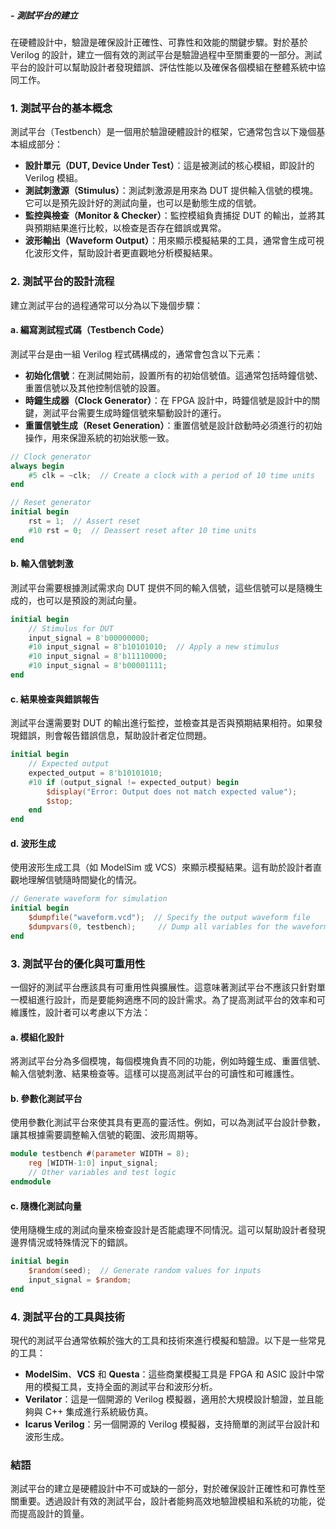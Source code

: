 
##### - **測試平台的建立**

在硬體設計中，驗證是確保設計正確性、可靠性和效能的關鍵步驟。對於基於 Verilog 的設計，建立一個有效的測試平台是驗證過程中至關重要的一部分。測試平台的設計可以幫助設計者發現錯誤、評估性能以及確保各個模組在整體系統中協同工作。

### 1. **測試平台的基本概念**

測試平台（Testbench）是一個用於驗證硬體設計的框架，它通常包含以下幾個基本組成部分：

- **設計單元（DUT, Device Under Test）**：這是被測試的核心模組，即設計的 Verilog 模組。
- **測試刺激源（Stimulus）**：測試刺激源是用來為 DUT 提供輸入信號的模塊。它可以是預先設計好的測試向量，也可以是動態生成的信號。
- **監控與檢查（Monitor & Checker）**：監控模組負責捕捉 DUT 的輸出，並將其與預期結果進行比較，以檢查是否存在錯誤或異常。
- **波形輸出（Waveform Output）**：用來顯示模擬結果的工具，通常會生成可視化波形文件，幫助設計者更直觀地分析模擬結果。

### 2. **測試平台的設計流程**

建立測試平台的過程通常可以分為以下幾個步驟：

#### a. **編寫測試程式碼（Testbench Code）**

測試平台是由一組 Verilog 程式碼構成的，通常會包含以下元素：

- **初始化信號**：在測試開始前，設置所有的初始信號值。這通常包括時鐘信號、重置信號以及其他控制信號的設置。
- **時鐘生成器（Clock Generator）**：在 FPGA 設計中，時鐘信號是設計中的關鍵，測試平台需要生成時鐘信號來驅動設計的運行。
- **重置信號生成（Reset Generation）**：重置信號是設計啟動時必須進行的初始操作，用來保證系統的初始狀態一致。

```verilog
// Clock generator
always begin
    #5 clk = ~clk;  // Create a clock with a period of 10 time units
end

// Reset generator
initial begin
    rst = 1;  // Assert reset
    #10 rst = 0;  // Deassert reset after 10 time units
end
```

#### b. **輸入信號刺激**

測試平台需要根據測試需求向 DUT 提供不同的輸入信號，這些信號可以是隨機生成的，也可以是預設的測試向量。

```verilog
initial begin
    // Stimulus for DUT
    input_signal = 8'b00000000;
    #10 input_signal = 8'b10101010;  // Apply a new stimulus
    #10 input_signal = 8'b11110000;
    #10 input_signal = 8'b00001111;
end
```

#### c. **結果檢查與錯誤報告**

測試平台還需要對 DUT 的輸出進行監控，並檢查其是否與預期結果相符。如果發現錯誤，則會報告錯誤信息，幫助設計者定位問題。

```verilog
initial begin
    // Expected output
    expected_output = 8'b10101010;
    #10 if (output_signal != expected_output) begin
        $display("Error: Output does not match expected value");
        $stop;
    end
end
```

#### d. **波形生成**

使用波形生成工具（如 ModelSim 或 VCS）來顯示模擬結果。這有助於設計者直觀地理解信號隨時間變化的情況。

```verilog
// Generate waveform for simulation
initial begin
    $dumpfile("waveform.vcd");  // Specify the output waveform file
    $dumpvars(0, testbench);     // Dump all variables for the waveform
end
```

### 3. **測試平台的優化與可重用性**

一個好的測試平台應該具有可重用性與擴展性。這意味著測試平台不應該只針對單一模組進行設計，而是要能夠適應不同的設計需求。為了提高測試平台的效率和可維護性，設計者可以考慮以下方法：

#### a. **模組化設計**

將測試平台分為多個模塊，每個模塊負責不同的功能，例如時鐘生成、重置信號、輸入信號刺激、結果檢查等。這樣可以提高測試平台的可讀性和可維護性。

#### b. **參數化測試平台**

使用參數化測試平台來使其具有更高的靈活性。例如，可以為測試平台設計參數，讓其根據需要調整輸入信號的範圍、波形周期等。

```verilog
module testbench #(parameter WIDTH = 8);
    reg [WIDTH-1:0] input_signal;
    // Other variables and test logic
endmodule
```

#### c. **隨機化測試向量**

使用隨機生成的測試向量來檢查設計是否能處理不同情況。這可以幫助設計者發現邊界情況或特殊情況下的錯誤。

```verilog
initial begin
    $random(seed);  // Generate random values for inputs
    input_signal = $random;
end
```

### 4. **測試平台的工具與技術**

現代的測試平台通常依賴於強大的工具和技術來進行模擬和驗證。以下是一些常見的工具：

- **ModelSim**、**VCS** 和 **Questa**：這些商業模擬工具是 FPGA 和 ASIC 設計中常用的模擬工具，支持全面的測試平台和波形分析。
- **Verilator**：這是一個開源的 Verilog 模擬器，適用於大規模設計驗證，並且能夠與 C++ 集成進行系統級仿真。
- **Icarus Verilog**：另一個開源的 Verilog 模擬器，支持簡單的測試平台設計和波形生成。

### 結語

測試平台的建立是硬體設計中不可或缺的一部分，對於確保設計正確性和可靠性至關重要。透過設計有效的測試平台，設計者能夠高效地驗證模組和系統的功能，從而提高設計的質量。
